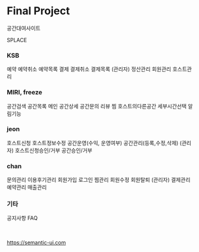 <h1><b>Final Project</b></h1>

공간대여사이트

SPLACE


<h3>KSB </h3>
예약
예약취소
예약목록
결제
결제취소
결제목록
(관리자)
정산관리
회원관리
호스트관리

<h3>MIRI, freeze</h3>
공간검색
공간목록
메인
공간상세
공간문의
리뷰
찜
호스트의다른공간
세부시간선택
알림기능

<h3>jeon </h3>
호스트신청
호스트정보수정
공간운영(수익, 운영여부)
공간관리(등록,수정,삭제)
(관리자)
호스트신청승인/거부
공간승인/거부

<h3>chan </h3>
문의관리
이용후기관리
회원가입
로그인
찜관리
회원수정
회원탈퇴
(관리자)
결제관리
예약관리
매출관리

<h3>기타</h3>
공지사항
FAQ

<br><br>
<a href="https://semantic-ui.com">https://semantic-ui.com</a>
